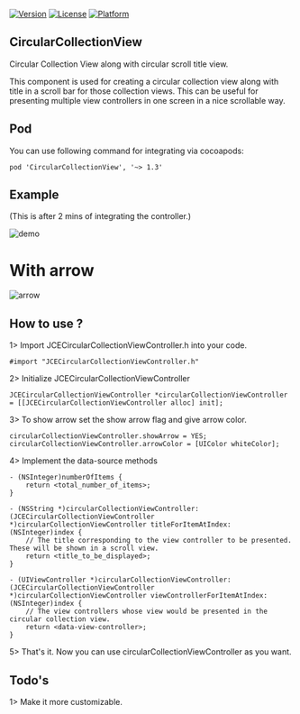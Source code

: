 [![Version](https://img.shields.io/badge/pod-v1.3-brightgreen.svg)](http://cocoapods.org/pods/CircularCollectionView)
[![License](https://img.shields.io/badge/license-MIT-yellowgreen.svg)](http://cocoapods.org/pods/CircularCollectionView)
[![Platform](https://img.shields.io/badge/platform-ios-lightgrey.svg)](http://cocoapods.org/pods/CircularCollectionView)


## CircularCollectionView
Circular Collection View along with circular scroll title view.

This component is used for creating a circular collection view along with title in a scroll bar for those collection views.
This can be useful for presenting multiple view controllers in one screen in a nice scrollable way.

## Pod
You can use following command for integrating via cocoapods:
```
pod 'CircularCollectionView', '~> 1.3'
```
## Example
(This is after 2 mins of integrating the controller.)

![demo](http://i.imgur.com/x7uMtQB.gif)

# With arrow

![arrow](http://i.imgur.com/uJLXJlr.gif)

## How to use ?

1> Import JCECircularCollectionViewController.h into your code.
```
#import "JCECircularCollectionViewController.h"
```
2> Initialize JCECircularCollectionViewController
```
JCECircularCollectionViewController *circularCollectionViewController = [[JCECircularCollectionViewController alloc] init];
```
3> To show arrow set the show arrow flag and give arrow color.
```
circularCollectionViewController.showArrow = YES;
circularCollectionViewController.arrowColor = [UIColor whiteColor];
```
4> Implement the data-source methods
```
- (NSInteger)numberOfItems {
	return <total_number_of_items>;
}

- (NSString *)circularCollectionViewController:(JCECircularCollectionViewController *)circularCollectionViewController titleForItemAtIndex:(NSInteger)index {
	// The title corresponding to the view controller to be presented. These will be shown in a scroll view.
	return <title_to_be_displayed>;
}

- (UIViewController *)circularCollectionViewController:(JCECircularCollectionViewController *)circularCollectionViewController viewControllerForItemAtIndex:(NSInteger)index {
	// The view controllers whose view would be presented in the circular collection view.
	return <data-view-controller>;
}
```
5> That's it. Now you can use circularCollectionViewController as you want.

## Todo's

1> Make it more customizable.
